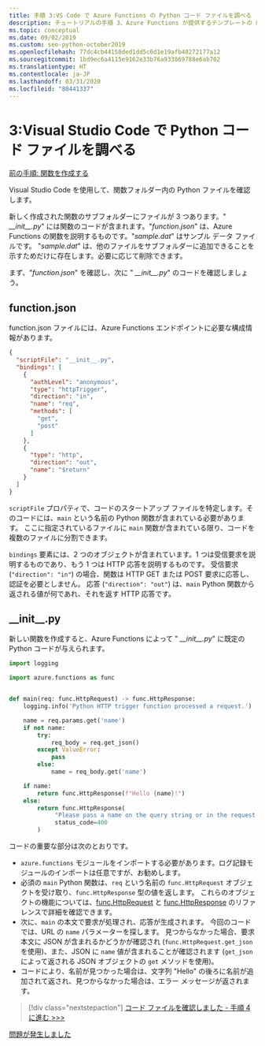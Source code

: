 ```yaml
---
title: 手順 3:VS Code で Azure Functions の Python コード ファイルを調べる
description: チュートリアルの手順 3、Azure Functions が提供するテンプレートの Python コードを理解する。
ms.topic: conceptual
ms.date: 09/02/2019
ms.custom: seo-python-october2019
ms.openlocfilehash: 77dc4cb44158ded1dd5c6d1e19afb48272177a12
ms.sourcegitcommit: 1bd9ec6a4115e9162e33b76a933869788e6ab702
ms.translationtype: HT
ms.contentlocale: ja-JP
ms.lasthandoff: 03/31/2020
ms.locfileid: "80441337"
---
```

# <a name="3-examine-the-python-code-files-in-visual-studio-code"></a>3:Visual Studio Code で Python コード ファイルを調べる

[前の手順: 関数を作成する](tutorial-vs-code-serverless-python-02.md)

Visual Studio Code を使用して、関数フォルダー内の Python ファイルを確認します。

新しく作成された関数のサブフォルダーにファイルが 3 つあります。" *\_\_init\_\_.py*" には関数のコードが含まれます。"*function.json*" は、Azure Functions の関数を説明するものです。"*sample.dat*" はサンプル データ ファイルです。 "*sample.dat*" は、他のファイルをサブフォルダーに追加できることを示すためだけに存在します。必要に応じて削除できます。

まず、"*function.json*" を確認し、次に " *\_\_init\_\_.py*" のコードを確認しましょう。

## <a name="functionjson"></a>function.json

function.json ファイルには、Azure Functions エンドポイントに必要な構成情報があります。

```json
{
  "scriptFile": "__init__.py",
  "bindings": [
    {
      "authLevel": "anonymous",
      "type": "httpTrigger",
      "direction": "in",
      "name": "req",
      "methods": [
        "get",
        "post"
      ]
    },
    {
      "type": "http",
      "direction": "out",
      "name": "$return"
    }
  ]
}
```

`scriptFile` プロパティで、コードのスタートアップ ファイルを特定します。そのコードには、`main` という名前の Python 関数が含まれている必要があります。 ここに指定されているファイルに `main` 関数が含まれている限り、コードを複数のファイルに分割できます。

`bindings` 要素には、2 つのオブジェクトが含まれています。1 つは受信要求を説明するものであり、もう 1 つは HTTP 応答を説明するものです。 受信要求 (`"direction": "in"`) の場合、関数は HTTP GET または POST 要求に応答し、認証を必要としません。 応答 (`"direction": "out"`) は、`main` Python 関数から返される値が何であれ、それを返す HTTP 応答です。

## <a name="__init__py"></a>\_\_init\_\_.py

新しい関数を作成すると、Azure Functions によって " *\_\_init\_\_.py*" に既定の Python コードが与えられます。

```python
import logging

import azure.functions as func


def main(req: func.HttpRequest) -> func.HttpResponse:
    logging.info('Python HTTP trigger function processed a request.')

    name = req.params.get('name')
    if not name:
        try:
            req_body = req.get_json()
        except ValueError:
            pass
        else:
            name = req_body.get('name')

    if name:
        return func.HttpResponse(f"Hello {name}!")
    else:
        return func.HttpResponse(
             "Please pass a name on the query string or in the request body",
             status_code=400
        )
```

コードの重要な部分は次のとおりです。

- `azure.functions` モジュールをインポートする必要があります。ログ記録モジュールのインポートは任意ですが、お勧めします。
- 必須の `main` Python 関数は、`req` という名前の `func.HttpRequest` オブジェクトを受け取り、`func.HttpResponse` 型の値を返します。 これらのオブジェクトの機能については、[func.HttpRequest](/python/api/azure-functions/azure.functions.httprequest?view=azure-python) と [func.HttpResponse](/python/api/azure-functions/azure.functions.httpresponse?view=azure-python) のリファレンスで詳細を確認できます。
- 次に、`main` の本文で要求が処理され、応答が生成されます。 今回のコードでは、URL の `name` パラメーターを探します。 見つからなかった場合、要求本文に JSON が含まれるかどうかが確認され (`func.HttpRequest.get_json` を使用)、また、JSON に `name` 値が含まれることが確認されます (`get_json` によって返される JSON オブジェクトの `get` メソッドを使用)。
- コードにより、名前が見つかった場合は、文字列 "Hello" の後ろに名前が追加されて返され、見つからなかった場合は、エラー メッセージが返されます。

> [!div class="nextstepaction"]
> [コード ファイルを確認しました - 手順 4 に進む >>>](tutorial-vs-code-serverless-python-04.md)

[問題が発生しました](https://www.research.net/r/PWZWZ52?tutorial=vscode-functions-python&step=03-examine-code-files)
